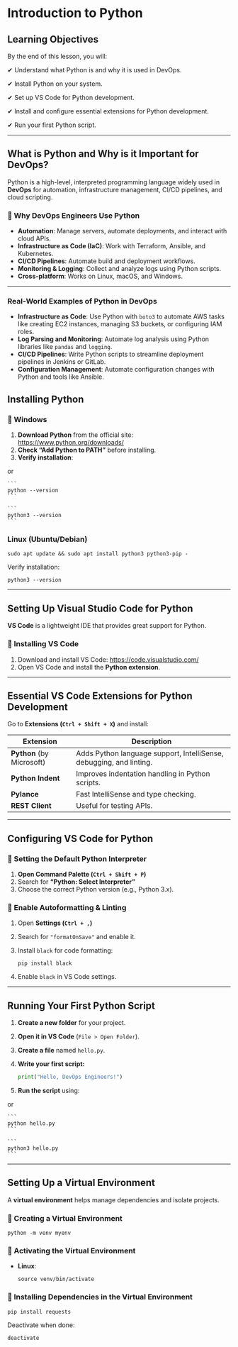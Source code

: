 # Introduction to Python

## **Learning Objectives**

By the end of this lesson, you will:

✔ Understand what Python is and why it is used in DevOps.

✔ Install Python on your system.

✔ Set up VS Code for Python development.

✔ Install and configure essential extensions for Python development.

✔ Run your first Python script.

---

## **What is Python and Why is it Important for DevOps?**

Python is a high-level, interpreted programming language widely used in **DevOps** for automation, infrastructure management, CI/CD pipelines, and cloud scripting.

### **🔹 Why DevOps Engineers Use Python**

- **Automation**: Manage servers, automate deployments, and interact with cloud APIs.
- **Infrastructure as Code (IaC)**: Work with Terraform, Ansible, and Kubernetes.
- **CI/CD Pipelines**: Automate build and deployment workflows.
- **Monitoring & Logging**: Collect and analyze logs using Python scripts.
- **Cross-platform**: Works on Linux, macOS, and Windows.

---

### **Real-World Examples of Python in DevOps**

- **Infrastructure as Code**: Use Python with `boto3` to automate AWS tasks like creating EC2 instances, managing S3 buckets, or configuring IAM roles.
- **Log Parsing and Monitoring**: Automate log analysis using Python libraries like `pandas` and `logging`.
- **CI/CD Pipelines**: Write Python scripts to streamline deployment pipelines in Jenkins or GitLab.
- **Configuration Management**: Automate configuration changes with Python and tools like Ansible.


## **Installing Python**

### **🔹 Windows**

1. **Download Python** from the official site: https://www.python.org/downloads/
2. **Check “Add Python to PATH”** before installing.
3. **Verify installation**:

or
    
    ```
    python --version
    ```
    
    ```
    python3 --version
    ```
    

### **Linux (Ubuntu/Debian)**

```
sudo apt update && sudo apt install python3 python3-pip -
```

Verify installation:

```
python3 --version
```

---

## **Setting Up Visual Studio Code for Python**

**VS Code** is a lightweight IDE that provides great support for Python.

### **🔹 Installing VS Code**

1. Download and install VS Code: https://code.visualstudio.com/
2. Open VS Code and install the **Python extension**.

---

## **Essential VS Code Extensions for Python Development**

Go to **Extensions (`Ctrl + Shift + X`)** and install:

| Extension | Description |
| --- | --- |
| **Python** (by Microsoft) | Adds Python language support, IntelliSense, debugging, and linting. |
| **Python Indent** | Improves indentation handling in Python scripts. |
| **Pylance** | Fast IntelliSense and type checking. |
| **REST Client** | Useful for testing APIs. |

---

## **Configuring VS Code for Python**

### **🔹 Setting the Default Python Interpreter**

1. **Open Command Palette (`Ctrl + Shift + P`)**
2. Search for **“Python: Select Interpreter”**
3. Choose the correct Python version (e.g., Python 3.x).

### **🔹 Enable Autoformatting & Linting**

1. Open **Settings (`Ctrl + ,`)**
2. Search for `"formatOnSave"` and enable it.
3. Install `black` for code formatting:
    
    ```
    pip install black
    ```
    
4. Enable `black` in VS Code settings.

---

## **Running Your First Python Script**

1. **Create a new folder** for your project.
2. **Open it in VS Code** (`File > Open Folder`).
3. **Create a file** named `hello.py`.
4. **Write your first script:**
    
    ```python
    print("Hello, DevOps Engineers!")
    ```
    
5. **Run the script** using:

or
    
    ```
    python hello.py
    ```
    
    ```
    python3 hello.py
    ```
    

---

## **Setting Up a Virtual Environment**

A **virtual environment** helps manage dependencies and isolate projects.

### **🔹 Creating a Virtual Environment**

```
python -m venv myenv
```

### **🔹 Activating the Virtual Environment**

- **Linux**:
    
    ```
    source venv/bin/activate
    ```
    

### **🔹 Installing Dependencies in the Virtual Environment**

```
pip install requests
```

Deactivate when done:

```
deactivate
```